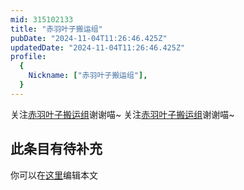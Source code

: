 ```yaml
---
mid: 315102133
title: "赤羽叶子搬运组"
pubDate: "2024-11-04T11:26:46.425Z"
updatedDate: "2024-11-04T11:26:46.425Z"
profile:
  {
    Nickname: ["赤羽叶子搬运组"],
  }
---
```


关注[赤羽叶子搬运组](https://space.bilibili.com/315102133)谢谢喵~ 关注[赤羽叶子搬运组](https://space.bilibili.com/315102133)谢谢喵~

## 此条目有待补充
你可以在[这里](https://github.com/Yuhanawa/VTuber.ICU-Content/edit/master/v/赤羽叶子搬运组/index.md)编辑本文
